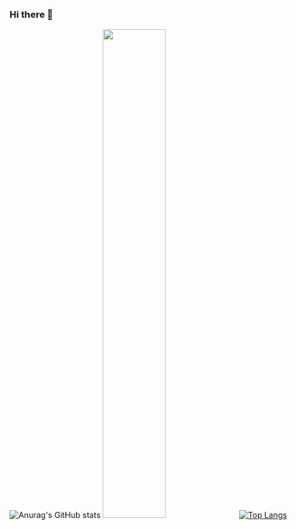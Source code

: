 ### Hi there 👋
![Anurag's GitHub stats](https://github-readme-stats.vercel.app/api?username=pincher17&show_icons=true&theme=radical)
<img width="47%" src="https://github-readme-stats.vercel.app/api/top-langs/?username=pincher17&layout=compact" />
[![Top Langs](https://github-readme-stats.vercel.app/api/top-langs/?username=pincher17&layout=compact)](https://github.com/anuraghazra/github-readme-stats)
